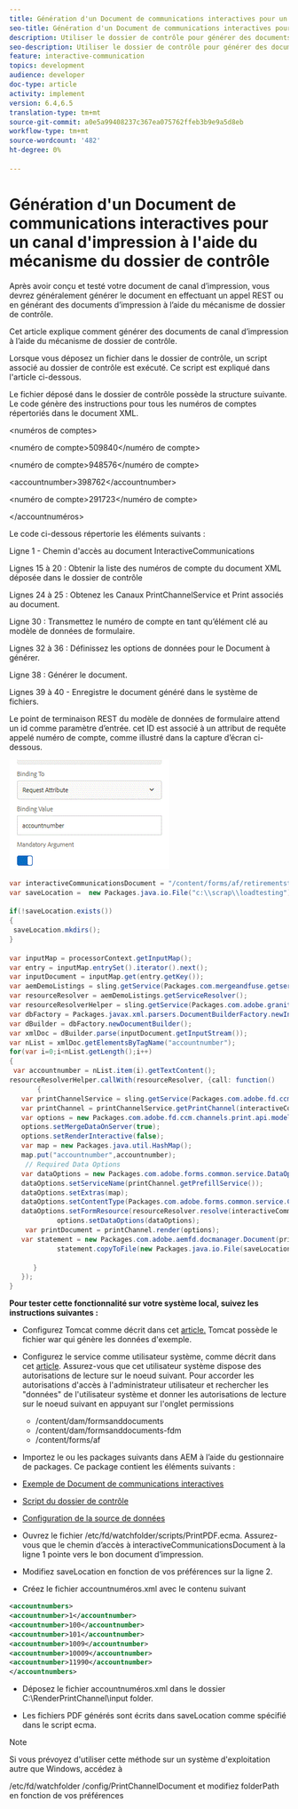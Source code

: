 ```yaml
---
title: Génération d'un Document de communications interactives pour un canal d'impression à l'aide du mécanisme du dossier de contrôle
seo-title: Génération d'un Document de communications interactives pour un canal d'impression à l'aide du mécanisme du dossier de contrôle
description: Utiliser le dossier de contrôle pour générer des documents de canal d’impression
seo-description: Utiliser le dossier de contrôle pour générer des documents de canal d’impression
feature: interactive-communication
topics: development
audience: developer
doc-type: article
activity: implement
version: 6.4,6.5
translation-type: tm+mt
source-git-commit: a0e5a99408237c367ea075762ffeb3b9e9a5d8eb
workflow-type: tm+mt
source-wordcount: '482'
ht-degree: 0%

---
```



# Génération d&#39;un Document de communications interactives pour un canal d&#39;impression à l&#39;aide du mécanisme du dossier de contrôle

Après avoir conçu et testé votre document de canal d’impression, vous devrez généralement générer le document en effectuant un appel REST ou en générant des documents d’impression à l’aide du mécanisme de dossier de contrôle.

Cet article explique comment générer des documents de canal d’impression à l’aide du mécanisme de dossier de contrôle.

Lorsque vous déposez un fichier dans le dossier de contrôle, un script associé au dossier de contrôle est exécuté. Ce script est expliqué dans l&#39;article ci-dessous.

Le fichier déposé dans le dossier de contrôle possède la structure suivante. Le code génère des instructions pour tous les numéros de comptes répertoriés dans le document XML.

&lt;numéros de comptes>

&lt;numéro de compte>509840&lt;/numéro de compte>

&lt;numéro de compte>948576&lt;/numéro de compte>

&lt;accountnumber>398762&lt;/accountnumber>

&lt;numéro de compte>291723&lt;/numéro de compte>

&lt;/accountnuméros>

Le code ci-dessous répertorie les éléments suivants :

Ligne 1 - Chemin d&#39;accès au document InteractiveCommunications

Lignes 15 à 20 : Obtenir la liste des numéros de compte du document XML déposée dans le dossier de contrôle

Lignes 24 à 25 : Obtenez les Canaux PrintChannelService et Print associés au document.

Ligne 30 : Transmettez le numéro de compte en tant qu’élément clé au modèle de données de formulaire.

Lignes 32 à 36 : Définissez les options de données pour le Document à générer.

Ligne 38 : Générer le document.

Lignes 39 à 40 - Enregistre le document généré dans le système de fichiers.

Le point de terminaison REST du modèle de données de formulaire attend un id comme paramètre d’entrée. cet ID est associé à un attribut de requête appelé numéro de compte, comme illustré dans la capture d’écran ci-dessous.

![request](assets/requestattributeprintchannel.gif)

```java
var interactiveCommunicationsDocument = "/content/forms/af/retirementstatementprint/channels/print/";
var saveLocation =  new Packages.java.io.File("c:\\scrap\\loadtesting");

if(!saveLocation.exists())
{
 saveLocation.mkdirs();
}

var inputMap = processorContext.getInputMap();
var entry = inputMap.entrySet().iterator().next();
var inputDocument = inputMap.get(entry.getKey());
var aemDemoListings = sling.getService(Packages.com.mergeandfuse.getserviceuserresolver.GetResolver);
var resourceResolver = aemDemoListings.getServiceResolver();
var resourceResolverHelper = sling.getService(Packages.com.adobe.granite.resourceresolverhelper.ResourceResolverHelper);
var dbFactory = Packages.javax.xml.parsers.DocumentBuilderFactory.newInstance();
var dBuilder = dbFactory.newDocumentBuilder();
var xmlDoc = dBuilder.parse(inputDocument.getInputStream());
var nList = xmlDoc.getElementsByTagName("accountnumber");
for(var i=0;i<nList.getLength();i++)
{
 var accountnumber = nList.item(i).getTextContent();
resourceResolverHelper.callWith(resourceResolver, {call: function()
       {
   var printChannelService = sling.getService(Packages.com.adobe.fd.ccm.channels.print.api.service.PrintChannelService);
   var printChannel = printChannelService.getPrintChannel(interactiveCommunicationsDocument);
   var options = new Packages.com.adobe.fd.ccm.channels.print.api.model.PrintChannelRenderOptions();
   options.setMergeDataOnServer(true);
   options.setRenderInteractive(false);
   var map = new Packages.java.util.HashMap();
   map.put("accountnumber",accountnumber);
    // Required Data Options
   var dataOptions = new Packages.com.adobe.forms.common.service.DataOptions(); 
   dataOptions.setServiceName(printChannel.getPrefillService()); 
   dataOptions.setExtras(map); 
   dataOptions.setContentType(Packages.com.adobe.forms.common.service.ContentType.JSON);
   dataOptions.setFormResource(resourceResolver.resolve(interactiveCommunicationsDocument));
            options.setDataOptions(dataOptions); 
    var printDocument = printChannel.render(options);
   var statement = new Packages.com.adobe.aemfd.docmanager.Document(printDocument.getInputStream());
            statement.copyToFile(new Packages.java.io.File(saveLocation+"\\"+accountnumber+".pdf"));

      }
   });
}
```


**Pour tester cette fonctionnalité sur votre système local, suivez les instructions suivantes :**

* Configurez Tomcat comme décrit dans cet [article.](/help/forms/ic-print-channel-tutorial/partone.md) Tomcat possède le fichier war qui génère les données d&#39;exemple.
* Configurez le service comme utilisateur système, comme décrit dans cet [article](/help/forms/adaptive-forms/service-user-tutorial-develop.md).
Assurez-vous que cet utilisateur système dispose des autorisations de lecture sur le noeud suivant. Pour accorder les autorisations d&#39;accès à l&#39;administrateur [](https://localhost:4502/useradmin) utilisateur et rechercher les &quot;données&quot; de l&#39;utilisateur système et donner les autorisations de lecture sur le noeud suivant en appuyant sur l&#39;onglet permissions
   * /content/dam/formsanddocuments
   * /content/dam/formsanddocuments-fdm
   * /content/forms/af
* Importez le ou les packages suivants dans AEM à l’aide du gestionnaire de packages. Ce package contient les éléments suivants :


* [Exemple de Document de communications interactives](assets/retirementstatementprint.zip)
* [Script du dossier de contrôle](assets/printchanneldocumentusingwatchedfolder.zip)
* [Configuration de la source de données](assets/datasource.zip)

* Ouvrez le fichier /etc/fd/watchfolder/scripts/PrintPDF.ecma. Assurez-vous que le chemin d’accès à interactiveCommunicationsDocument à la ligne 1 pointe vers le bon document d’impression.

* Modifiez saveLocation en fonction de vos préférences sur la ligne 2.

* Créez le fichier accountnuméros.xml avec le contenu suivant

```xml
<accountnumbers>
<accountnumber>1</accountnumber>
<accountnumber>100</accountnumber>
<accountnumber>101</accountnumber>
<accountnumber>1009</accountnumber>
<accountnumber>10009</accountnumber>
<accountnumber>11990</accountnumber>
</accountnumbers>
```


* Déposez le fichier accountnuméros.xml dans le dossier C:\RenderPrintChannel\input folder.

* Les fichiers PDF générés sont écrits dans saveLocation comme spécifié dans le script ecma.

>[!NOTE]
>
>Si vous prévoyez d&#39;utiliser cette méthode sur un système d&#39;exploitation autre que Windows, accédez à
>
>/etc/fd/watchfolder /config/PrintChannelDocument et modifiez folderPath en fonction de vos préférences

